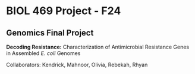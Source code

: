 # BIOL 469 Project - F24
## **Genomics Final Project** 

**Decoding Resistance:** Characterization of Antimicrobial Resistance Genes in Assembled _E. coli_ Genomes

Collaborators: Kendrick, Mahnoor, Olivia, Rebekah, Rhyan
